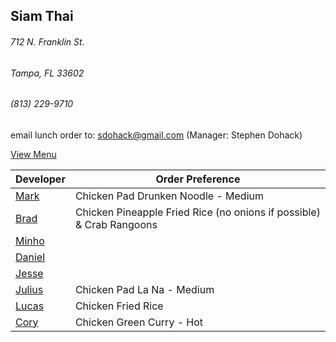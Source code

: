 ## Siam Thai
###### 712 N. Franklin St.
###### Tampa, FL 33602
###### (813) 229-9710

email lunch order to: sdohack@gmail.com
(Manager: Stephen Dohack)

[View Menu](http://www.si-am-thairestaurant.com/lunch-menu/)



Developer                                           | Order Preference
----------------------------------------------------|---------------------
[Mark](http://github.com/mark-smithtb)              | Chicken Pad Drunken Noodle - Medium
[Brad](https://github.com/bradreed)                 | Chicken Pineapple Fried Rice (no onions if possible) & Crab Rangoons
[Minho](https://github.com/minhochoi)               | 
[Daniel](https://github.come/dtartaglia)            | 
[Jesse](https://github.com/jessecurry)              | 
[Julius](https://github.com/)                       | Chicken Pad La Na - Medium
[Lucas](https://github.com/)                        | Chicken Fried Rice
[Cory](https://github.com/khaladin)                 | Chicken Green Curry - Hot

